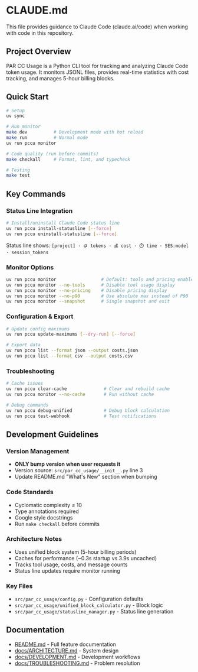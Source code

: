 # CLAUDE.md

This file provides guidance to Claude Code (claude.ai/code) when working with code in this repository.

## Project Overview

PAR CC Usage is a Python CLI tool for tracking and analyzing Claude Code token usage. It monitors JSONL files, provides real-time statistics with cost tracking, and manages 5-hour billing blocks.

## Quick Start

```bash
# Setup
uv sync

# Run monitor
make dev          # Development mode with hot reload
make run          # Normal mode
uv run pccu monitor

# Code quality (run before commits)
make checkall     # Format, lint, and typecheck

# Testing
make test
```

## Key Commands

### Status Line Integration
```bash
# Install/uninstall Claude Code status line
uv run pccu install-statusline [--force]
uv run pccu uninstall-statusline [--force]
```

Status line shows: `[project] · 🪙 tokens · 💰 cost · ⏱️ time · SES:model · session_tokens`

### Monitor Options
```bash
uv run pccu monitor                 # Default: tools and pricing enabled
uv run pccu monitor --no-tools      # Disable tool usage display
uv run pccu monitor --no-pricing    # Disable pricing display
uv run pccu monitor --no-p90        # Use absolute max instead of P90
uv run pccu monitor --snapshot      # Single snapshot and exit
```

### Configuration & Export
```bash
# Update config maximums
uv run pccu update-maximums [--dry-run] [--force]

# Export data
uv run pccu list --format json --output costs.json
uv run pccu list --format csv --output costs.csv
```

### Troubleshooting
```bash
# Cache issues
uv run pccu clear-cache              # Clear and rebuild cache
uv run pccu monitor --no-cache       # Run without cache

# Debug commands
uv run pccu debug-unified            # Debug block calculation
uv run pccu test-webhook             # Test notifications
```

## Development Guidelines

### Version Management
- **ONLY bump version when user requests it**
- Version source: `src/par_cc_usage/__init__.py` line 3
- Update README.md "What's New" section when bumping

### Code Standards
- Cyclomatic complexity ≤ 10
- Type annotations required
- Google style docstrings
- Run `make checkall` before commits

### Architecture Notes
- Uses unified block system (5-hour billing periods)
- Caches for performance (~0.3s startup vs 3.9s uncached)
- Tracks tool usage, costs, and message counts
- Status line updates require monitor running

### Key Files
- `src/par_cc_usage/config.py` - Configuration defaults
- `src/par_cc_usage/unified_block_calculator.py` - Block logic
- `src/par_cc_usage/statusline_manager.py` - Status line generation

## Documentation

- [README.md](README.md) - Full feature documentation
- [docs/ARCHITECTURE.md](docs/ARCHITECTURE.md) - System design
- [docs/DEVELOPMENT.md](docs/DEVELOPMENT.md) - Development workflows
- [docs/TROUBLESHOOTING.md](docs/TROUBLESHOOTING.md) - Problem resolution
